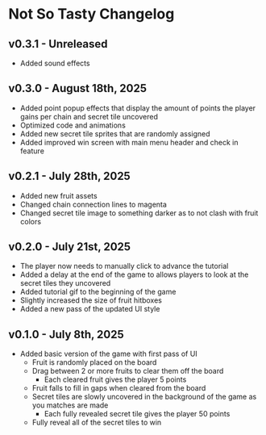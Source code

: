 # Not So Tasty Changelog

## v0.3.1 - Unreleased
* Added sound effects

## v0.3.0 - August 18th, 2025
* Added point popup effects that display the amount of points the player gains per chain and secret tile uncovered
* Optimized code and animations
* Added new secret tile sprites that are randomly assigned
* Added improved win screen with main menu header and check in feature

## v0.2.1 - July 28th, 2025
* Added new fruit assets
* Changed chain connection lines to magenta
* Changed secret tile image to something darker as to not clash with fruit colors

## v0.2.0 - July 21st, 2025
* The player now needs to manually click to advance the tutorial
* Added a delay at the end of the game to allows players to look at the secret tiles they uncovered
* Added tutorial gif to the beginning of the game
* Slightly increased the size of fruit hitboxes
* Added a new pass of the updated UI style

## v0.1.0 - July 8th, 2025
* Added basic version of the game with first pass of UI
	* Fruit is randomly placed on the board
	* Drag between 2 or more fruits to clear them off the board
		* Each cleared fruit gives the player 5 points
	* Fruit falls to fill in gaps when cleared from the board
	* Secret tiles are slowly uncovered in the background of the game as you matches are made
		* Each fully revealed secret tile gives the player 50 points
	* Fully reveal all of the secret tiles to win